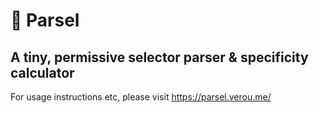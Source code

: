# 🐍 Parsel
## A tiny, permissive selector parser & specificity calculator  

For usage instructions etc, please visit https://parsel.verou.me/ 
